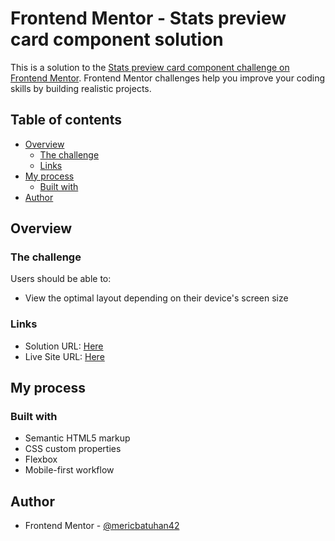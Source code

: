 # Frontend Mentor - Stats preview card component solution

This is a solution to the [Stats preview card component challenge on Frontend Mentor](https://www.frontendmentor.io/challenges/stats-preview-card-component-8JqbgoU62). Frontend Mentor challenges help you improve your coding skills by building realistic projects. 

## Table of contents

- [Overview](#overview)
  - [The challenge](#the-challenge)
  - [Links](#links)
- [My process](#my-process)
  - [Built with](#built-with)
- [Author](#author)

## Overview

### The challenge

Users should be able to:

- View the optimal layout depending on their device's screen size

### Links

- Solution URL: [Here](https://www.frontendmentor.io/challenges/stats-preview-card-component-8JqbgoU62/hub/stats-preview-card-component-solution-using-flexbox-jHUEiFp-U5)
- Live Site URL: [Here](https://mericbatuhan42.github.io/stats_preview_card_component/)

## My process

### Built with

- Semantic HTML5 markup
- CSS custom properties
- Flexbox
- Mobile-first workflow

## Author

- Frontend Mentor - [@mericbatuhan42](https://www.frontendmentor.io/profile/mericbatuhan42)
